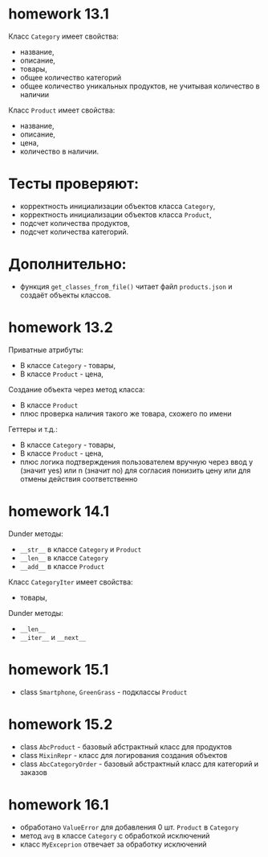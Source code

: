 # homework 13.1

Класс `Category` имеет свойства:

- название,
- описание,
- товары,
- общее количество категорий
- общее количество уникальных продуктов, не учитывая количество в наличии

Класс `Product` имеет свойства:

- название,
- описание,
- цена,
- количество в наличии.



# Тесты проверяют:

- корректность инициализации объектов класса `Category`,
- корректность инициализации объектов класса `Product`,
- подсчет количества продуктов,
- подсчет количества категорий.


# Дополнительно:

- функция `get_classes_from_file()` читает файл `products.json` и создаёт объекты классов.


# homework 13.2

Приватные атрибуты:

- В классе `Category` - товары,
- В классе `Product` - цена,

Создание объекта через метод класса:

- В классе `Product`
- плюс проверка наличия такого же товара, схожего по имени

Геттеры и т.д.:

- В классе `Category` - товары,
- В классе `Product` - цена,
- плюс логика подтверждения пользователем вручную через ввод y  (значит yes) или 
n (значит no) для согласия понизить цену или для отмены действия соответственно



# homework 14.1

Dunder методы:

- `__str__` в классе `Category` и `Product` 
- `__len__` в классе `Category`
- `__add__` в классе `Product`

Класс `CategoryIter` имеет свойства:

- товары,

Dunder методы:

- `__len__`
- `__iter__` и `__next__`


# homework 15.1

- class `Smartphone`, `GreenGrass` - подклассы `Product`


# homework 15.2

- class `AbcProduct` - базовый абстрактный класс для продуктов
- class `MixinRepr` - класс для логирования создания объектов
- class `AbcCategoryOrder` - базовый абстрактный класс для категорий и заказов

# homework 16.1

- обработано `ValueError` для добавления 0 шт. `Product` в `Category`
- метод `avg` в классе `Category` с обработкой исключений
- класс `MyExceprion` отвечает за обработку исключений
